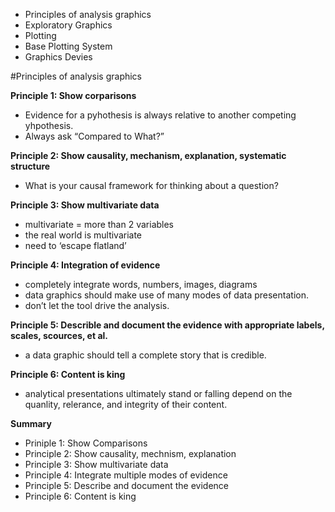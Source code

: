 * Principles of analysis graphics
* Exploratory Graphics
* Plotting
* Base Plotting System
* Graphics Devies

#Principles of analysis graphics

**Principle 1: Show corparisons**   
 + Evidence for a pyhothesis is always relative to another competing yhpothesis.  
 + Always ask “Compared to What?”

**Principle 2: Show causality, mechanism, explanation, systematic structure**  

 + What is your causal framework for thinking about a question?

**Principle 3: Show multivariate data** 

 + multivariate = more than 2 variables
 + the real world is multivariate
 + need to ‘escape flatland’
 
**Principle 4: Integration of evidence** 
 + completely integrate words, numbers, images, diagrams
 + data graphics should make use of many modes of data presentation.
 + don’t let the tool drive the analysis.  
 
**Principle 5: Describle and document the evidence with appropriate labels, scales, scources, et al.** 
 + a data graphic should tell a complete story that is credible.
 
**Principle 6: Content is king**
 + analytical presentations ultimately stand or falling depend on the quanlity, relerance, and integrity of their content.

**Summary**
* Priniple 1: Show Comparisons
* Principle 2: Show causality, mechnism, explanation
* Principle 3: Show multivariate data
* Principle 4: Integrate multiple modes of evidence
* Principle 5: Describe and document the evidence
* Principle 6: Content is king
 

